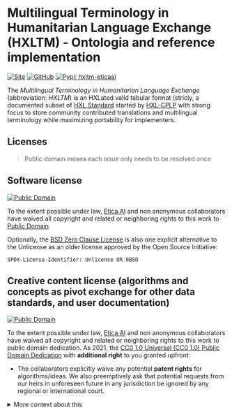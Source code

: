 # Multilingual Terminology in Humanitarian Language Exchange (HXLTM) - Ontologia and reference implementation
[![Site](https://img.shields.io/badge/Site-hxltm.etica.ai-blue[Site] "Site")](https://hxltm.etica.ai/)
[![GitHub](https://img.shields.io/badge/GitHub-EticaAI%2Fhxltm-lightgrey?logo=github&style=social[EticaAI/hxltm] "GitHub")](https://github.com/EticaAI/hxltm)
[![Pypi: hxltm-eticaai](https://img.shields.io/badge/python%20pypi-hxltm--eticaai-brightgreen[Python] 
 "Pypi: hxltm-eticaai")](https://pypi.org/project/hxltm-eticaai/)

The _Multilingual Terminology in Humanitarian Language Exchange_
(abbreviation: _HXLTM_) is an HXLated valid tabular format (stricly, a
documented subset of [HXL Standard](https://hxlstandard.org/[HXL]) started by
[HXL-CPLP](https://github.com/HXL-CPLP) with strong focus to store community
contributed translations and multilingual terminology while maximizing
portability for implementers.

<!--
---

Quickstart

- <https://hxltm.etica.ai/>

```bash
pip install hxltm-eticaai
```

---

(like via use of `+hxltmcli+` to export to
Excel, +++<abbr title="XML Localization Interchange File Format">XLIFF</abbr>+++,
+++<abbr title="Translation Memory eXchange">TMX</abbr>+++,
+++<abbr title="TermBase eXchange">TBX</abbr>+++,
+++<abbr title="Universal Terminology eXchange">UTX</abbr>+++, JSON, CSV,
link:archivum/[and more!]



**[monorepo split not finished] See https://github.com/EticaAI/HXL-Data-Science-file-formats/issues/25**

- <https://hxltm.etica.ai/>

```bash
pip install hxltm-eticaai
```
-->

<!--

> TODO:
> - https://github.com/darshandsoni/asciidoctor-skins
> - https://github.com/ymyzk/tox-gh-actions
> - re-add UNLICENSE
> - re-add dedicated tests with tox
> - documentation with one of the following:
>   - https://docs.antora.org/ / https://antora.org/
>   - https://github.com/manoelcampos/asciidoctor-ghpages-action
> - documentation that could be localized?
>   - https://github.com/OpenRefine/OpenRefine/issues/2273#issuecomment-574415046

- https://hxltm.etica.ai
- https://eticaai.github.io/hxltm/

-->

## Licenses

> Public domain means each issue only needs to be resolved once

## Software license

[![Public Domain](https://i.creativecommons.org/p/zero/1.0/88x31.png)](UNLICENSE)

To the extent possible under law, [Etica.AI](https://github.com/EticaAI)
and non anonymous collaborators have waived all copyright and related or
neighboring rights to this work to [Public Domain](UNLICENSE).

Optionally, the [BSD Zero Clause License](https://spdx.org/licenses/0BSD.html)
is also one explicit alternative to the Unlicense as an older license approved
by the Open Source Initiative:

`SPDX-License-Identifier: Unlicense OR 0BSD`

## Creative content license (algorithms and concepts as pivot exchange for other data standards, and user documentation)

[![Public Domain](https://i.creativecommons.org/p/zero/1.0/88x31.png)](UNLICENSE)

To the extent possible under law, [Etica.AI](https://github.com/EticaAI)
and non anonymous collaborators have waived all copyright and related or
neighboring rights to this work to public domain dedication. As 2021, the
[CC0 1.0 Universal (CC0 1.0) Public Domain Dedication](https://creativecommons.org/publicdomain/zero/1.0/)
with **additional right** to you granted upfront:

- The collaborators explicitly waive any potential **patent rights** for
  algorithms/ideas. We also preemptively ask that potential requests from our
  heirs in unforeseen future in any jurisdiction be ignored by any regional or
  international court.

<details>
<summary>More context about this</summary>

This different license for creative content is mostly for lawyers who would
complain about use of Unlicense for creative content. More context (from the
point of open source) on waiving patent rigths explicitly (since no better license for
creative content do exist) is here: <https://opensource.org/faq#cc-zero>.

There is no interest by ourselves to do _patent troll_ (for monetary gain)
or allow abuse copyrights (to enforce companies, organizations, o
governments) even if:

- we directly strongly disagree
- some entity try to use us as proxy to enforce us some sort of boycott to any
  other entity.

Note that data exchange on humanitarian context, even outside global-like
war-time, already is quite complex and the need of accurate linguistic content
conversion still even more critical to not have know errors. While the idea of
stories behind cases like the "_黙殺_" ("_mokusatsu_") are disputable, the
modern tooling to deal with multilingual terminology (including used to
create dictionaries) is prone to human error.

</details>

<!--
  ## Licenses for trademarks, terms, etc
  ### Comments
-->